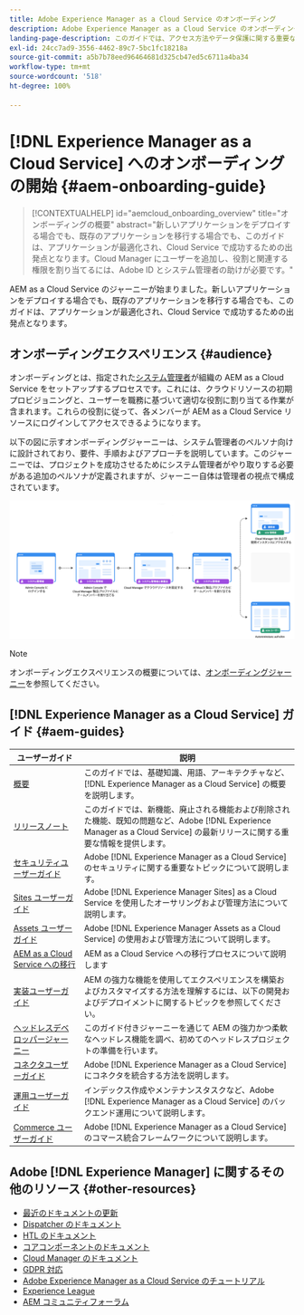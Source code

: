 ```yaml
---
title: Adobe Experience Manager as a Cloud Service のオンボーディング
description: Adobe Experience Manager as a Cloud Service のオンボーディングに関するセルフヘルプリソースおよびドキュメントリンク
landing-page-description: このガイドでは、アクセス方法やデータ保護に関する重要な情報など、AEM as a Cloud Service の基本について概要を説明します。
exl-id: 24cc7ad9-3556-4462-89c7-5bc1fc18218a
source-git-commit: a5b7b78eed96464681d325cb47ed5c6711a4ba34
workflow-type: tm+mt
source-wordcount: '518'
ht-degree: 100%

---
```


# [!DNL Experience Manager as a Cloud Service] へのオンボーディングの開始 {#aem-onboarding-guide}

>[!CONTEXTUALHELP]
>id="aemcloud_onboarding_overview"
>title="オンボーディングの概要"
>abstract="新しいアプリケーションをデプロイする場合でも、既存のアプリケーションを移行する場合でも、このガイドは、アプリケーションが最適化され、Cloud Service で成功するための出発点となります。Cloud Manager にユーザーを追加し、役割と関連する権限を割り当てるには、Adobe ID とシステム管理者の助けが必要です。"

AEM as a Cloud Service のジャーニーが始まりました。新しいアプリケーションをデプロイする場合でも、既存のアプリケーションを移行する場合でも、このガイドは、アプリケーションが最適化され、Cloud Service で成功するための出発点となります。

## オンボーディングエクスペリエンス {#audience}

オンボーディングとは、指定された[システム管理者](https://experienceleague.adobe.com/docs/experience-manager-cloud-service/onboarding/onboarding-concepts/system-administrator.html?lang=ja)が組織の AEM as a Cloud Service をセットアップするプロセスです。これには、クラウドリソースの初期プロビジョニングと、ユーザーを職務に基づいて適切な役割に割り当てる作業が含まれます。これらの役割に従って、各メンバーが AEM as a Cloud Service リソースにログインしてアクセスできるようになります。

以下の図に示すオンボーディングジャーニーは、システム管理者のペルソナ向けに設計されており、要件、手順およびアプローチを説明しています。このジャーニーでは、プロジェクトを成功させるためにシステム管理者がやり取りする必要がある追加のペルソナが定義されますが、ジャーニー自体は管理者の視点で構成されています。

![](/help/journey-onboarding/assets/onboarding-journey.png)

>[!NOTE]
>オンボーディングエクスペリエンスの概要については、[オンボーディングジャーニー](https://experienceleague.adobe.com/docs/experience-manager-cloud-service/journey-onboarding/home.html?lang=ja)を参照してください。


## [!DNL Experience Manager as a Cloud Service] ガイド {#aem-guides}

| ユーザーガイド | 説明 |
|---|---|
| [概要](/help/overview/home.md) | このガイドでは、基礎知識、用語、アーキテクチャなど、[!DNL Experience Manager as a Cloud Service] の概要を説明します。 |
| [リリースノート](/help/release-notes/home.md) | このガイドでは、新機能、廃止される機能および削除された機能、既知の問題など、Adobe [!DNL Experience Manager as a Cloud Service] の最新リリースに関する重要な情報を提供します。 |
| [セキュリティユーザーガイド](/help/security/home.md) | Adobe [!DNL Experience Manager as a Cloud Service] のセキュリティに関する重要なトピックについて説明します。 |
| [Sites ユーザーガイド](/help/sites-cloud/home.md) | Adobe [!DNL Experience Manager Sites] as a Cloud Service を使用したオーサリングおよび管理方法について説明します。 |
| [Assets ユーザーガイド](/help/assets/home.md) | Adobe [!DNL Experience Manager Assets as a Cloud Service] の使用および管理方法について説明します。 |
| [AEM as a Cloud Service への移行](/help/journey-migration/getting-started.md) | AEM as a Cloud Service への移行プロセスについて説明します |
| [実装ユーザーガイド](/help/implementing/home.md) | AEM の強力な機能を使用してエクスペリエンスを構築およびカスタマイズする方法を理解するには、以下の開発およびデプロイメントに関するトピックを参照してください。 |
| [ヘッドレスデベロッパージャーニー](/help/journey-headless/developer/overview.md) | このガイド付きジャーニーを通じて AEM の強力かつ柔軟なヘッドレス機能を調べ、初めてのヘッドレスプロジェクトの準備を行います。 |
| [コネクタユーザーガイド](/help/connectors/home.md) | Adobe [!DNL Experience Manager as a Cloud Service] にコネクタを統合する方法を説明します。 |
| [運用ユーザーガイド](/help/operations/home.md) | インデックス作成やメンテナンスタスクなど、Adobe [!DNL Experience Manager as a Cloud Service] のバックエンド運用について説明します。 |
| [Commerce ユーザーガイド](/help/commerce-cloud/home.md) | Adobe [!DNL Experience Manager as a Cloud Service] のコマース統合フレームワークについて説明します。 |

## Adobe [!DNL Experience Manager] に関するその他のリソース {#other-resources}

* [最近のドキュメントの更新](https://helpx.adobe.com/jp/experience-manager/documentation-updates.html#AEMasaCloudService)
* [Dispatcher のドキュメント](/help/implementing/dispatcher/overview.md)
* [HTL のドキュメント](https://experienceleague.adobe.com/docs/experience-manager-htl/using/overview.html?lang=ja)
* [コアコンポーネントのドキュメント](https://experienceleague.adobe.com/docs/experience-manager-core-components/using/introduction.html?lang=ja)
* [Cloud Manager のドキュメント](/help/onboarding/learn-concepts/cloud-manager-introduction.md)
* [GDPR 対応](/help/compliance/data-privacy-and-protection-readiness/aem-readiness.md)
* [Adobe Experience Manager as a Cloud Service のチュートリアル](https://experienceleague.adobe.com/docs/experience-manager-learn/cloud-service/overview.html?lang=ja)
* [Experience League](https://experienceleague.adobe.com/?promoid=K42KVXHD&amp;mv=other&amp;lang=ja#home)
* [AEM コミュニティフォーラム](https://experienceleaguecommunities.adobe.com/t5/adobe-experience-manager/ct-p/adobe-experience-manager-community?profile.language=ja)
